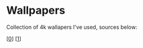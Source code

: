# Wallpapers

Collection of 4k wallapers I've used, sources below:

\[[0](https://4kwallpapers.com/nature/palm-tree-desert-sand-dunes-clear-sky-shadow-sunny-day-6432.html)\]
\[[1](https://4kwallpapers.com/photography/starry-sky-clouds-blue-sky-night-1094.html)\]
